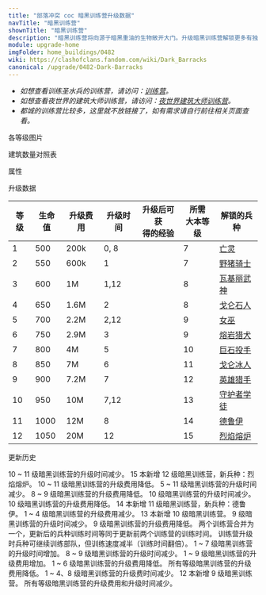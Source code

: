 ```yaml
---
title: "部落冲突 coc 暗黑训练营升级数据"
navTitle: "暗黑训练营"
shownTitle: "暗黑训练营"
description: "暗黑训练营将向源于暗黑重油的生物敞开大门。升级暗黑训练营解锁更多有独特战斗力的部队。"
module: upgrade-home
imgFolder: home_buildings/0482
wiki: https://clashofclans.fandom.com/wiki/Dark_Barracks
canonical: /upgrade/0482-Dark-Barracks
---
```


- *如想查看训练圣水兵的训练营，请访问：[训练营](/upgrade/0481-Barracks)。*
- *如想查看夜世界的建筑大师训练营，请访问：[夜世界建筑大师训练营](/upgrade/1280-Builder-Barracks)。*
- *都城的训练营比较多，这里就不放链接了，如有需求请自行前往相关页面查看。*

<UnitInfo :folder="$frontmatter.imgFolder" imgSrc="Dark_Barracks12_info.png" :imgAlt="$frontmatter.navTitle" :description="$frontmatter.description" />

<SmallTitle>各等级图片</SmallTitle>

<Panel>
    <UnitImgGroup title="暗黑训练营" :folder="$frontmatter.imgFolder">
        <UnitImg imgTitle="1 级" imgSrc="Dark_Barracks1.png" />
        <UnitImg imgTitle="2 级" imgSrc="Dark_Barracks2.png" />
        <UnitImg imgTitle="3 级" imgSrc="Dark_Barracks3.png" />
        <UnitImg imgTitle="4 级" imgSrc="Dark_Barracks4.png" />
        <UnitImg imgTitle="5 级" imgSrc="Dark_Barracks5.png" />
        <UnitImg imgTitle="6 级" imgSrc="Dark_Barracks6.png" />
        <UnitImg imgTitle="7 级" imgSrc="Dark_Barracks7.png" />
        <UnitImg imgTitle="8 级" imgSrc="Dark_Barracks8.png" />
        <UnitImg imgTitle="9 级" imgSrc="Dark_Barracks9.png" />
        <UnitImg imgTitle="10 级" imgSrc="Dark_Barracks10.png" />
        <UnitImg imgTitle="11 级" imgSrc="Dark_Barracks11.png" />
        <UnitImg imgTitle="12 级" imgSrc="Dark_Barracks12.png" imgHd="Dark_Barracks12_hd.png" />
    </UnitImgGroup>
</Panel>

<SmallTitle>建筑数量对照表</SmallTitle>

<BuildingNum>
    <BuildingNumRow title="大本等级" num="1 - 6, 7 -17" />
    <BuildingNumRow title="建筑数量" num="    0,     1" />
</BuildingNum>

<SmallTitle>属性</SmallTitle>

<UnitProperties>
    <UnitProperty pKey="占地面积" pValue="3×3" />
    <UnitProperty pKey="判定面积" pValue="2×2" :isJudgeSquare="true" />
</UnitProperties>

<SmallTitle>升级数据</SmallTitle>

<script setup>
const tableExtraInfo = [
    {
        "column": 2,
        "type": "cost",
        "gpClass": "building",
        "icon": "Elixir"
    },
    {
        "column": 3,
        "type": "time",
        "gpClass": "building"
    },
    {
        "column": 4,
        "type": "exp",
        "icon": "Exp"
    }
];
</script>

<UnitTable :tableExtraInfo="tableExtraInfo">

| 等级 | 生命值 | 升级费用 | 升级时间 | 升级后可获<br>得的经验 | 所需<br>大本等级 | 解锁的兵种 |
| ---- |  ---- |   ----  |    ---   |          ---         |       ---       |    ---    |
|    1 |   500 |   200k  |   0, 8   |                      |         7       |<a href="/upgrade/0080-Minion">亡灵</a>|
|    2 |   550 |   600k  |   1      |                      |         7       |<a href="/upgrade/0081-Hog-Rider">野猪骑士</a>|
|    3 |   600 |     1M  |   1,12   |                      |         8       |<a href="/upgrade/0082-Valkyrie">瓦基丽武神</a>|
|    4 |   650 |   1.6M  |   2      |                      |         8       |<a href="/upgrade/0083-Golem">戈仑石人</a>|
|    5 |   700 |   2.2M  |   2,12   |                      |         9       |<a href="/upgrade/0084-Witch">女巫</a>|
|    6 |   750 |   2.9M  |   3      |                      |         9       |<a href="/upgrade/0085-Lava-Hound">熔岩猎犬</a>|
|    7 |   800 |     4M  |   5      |                      |        10       |<a href="/upgrade/0086-Bowler">巨石投手</a>|
|    8 |   850 |     7M  |   6      |                      |        11       |<a href="/upgrade/0087-Ice-Golem">戈仑冰人</a>|
|    9 |   900 |   7.2M  |   7      |                      |        12       |<a href="/upgrade/0088-Headhunter">英雄猎手</a>|
|   10 |   950 |    10M  |   7,12   |                      |        13       |<a href="/upgrade/0089-Apprentice-Warden">守护者学徒</a>|
|   11 |  1000 |    12M  |   8      |                      |        14       |<a href="/upgrade/008a-Druid">德鲁伊</a>|
|   12 |  1050 |    20M  |  12      |                      |        15       |<a href="/upgrade/008b-Furnace">烈焰熔炉</a>|
</UnitTable>

<SmallTitle>更新历史</SmallTitle>

<Timeline>
    <TimelineItem date="2025/10/06">
        <TimelineRow>10 ~ 11 级暗黑训练营的升级时间减少。</TimelineRow>
    </TimelineItem>
    <TimelineItem date="2025/03/24">  
        <TimelineRow>15 本新增 12 级暗黑训练营，新兵种：烈焰熔炉。</TimelineRow>
        <TimelineRow>10 ~ 11 级暗黑训练营的升级费用降低。</TimelineRow>
    </TimelineItem>
    <TimelineItem date="2024/11/25">  
        <TimelineRow>5 ~ 11 级暗黑训练营的升级时间减少。</TimelineRow>
        <TimelineRow>8 ~ 9 级暗黑训练营的升级费用降低。</TimelineRow>
    </TimelineItem>
    <TimelineItem date="2024/06/18">
        <TimelineRow>10 级暗黑训练营的升级时间减少。</TimelineRow>
        <TimelineRow>10 级暗黑训练营的升级费用降低。</TimelineRow>
        <TimelineRow>14 本新增 11 级暗黑训练营，新兵种：德鲁伊。</TimelineRow>
    </TimelineItem>
    <TimelineItem date="2023/12/12">
        <TimelineRow>1 ~ 4 级暗黑训练营的升级费用减少。</TimelineRow>
    </TimelineItem>
    <TimelineItem date="2023/06/12">  
        <TimelineRow>13 本新增 10 级暗黑训练营。</TimelineRow>
        <TimelineRow>9 级暗黑训练营的升级时间减少。</TimelineRow>
        <TimelineRow>9 级暗黑训练营的升级费用降低。</TimelineRow>       
    </TimelineItem>
    <TimelineItem date="2022/10/10">
        <TimelineRow>两个训练营合并为一个，更新后的兵种训练时间等同于更新前两个训练营的训练时间。</TimelineRow>
        <TimelineRow>训练营升级时兵种可继续训练部队，但训练速度减半（训练时间翻倍）。</TimelineRow>
        <TimelineRow>1 ~ 7 级暗黑训练营的升级时间增加。</TimelineRow>
        <TimelineRow>8 ~ 9 级暗黑训练营的升级时间减少。</TimelineRow>
        <TimelineRow>1 ~ 9 级暗黑训练营的升级费用增加。</TimelineRow>
    </TimelineItem>
    <TimelineItem date="2021/12/09">
        <TimelineRow>1 ~ 6 级暗黑训练营的升级费用降低。</TimelineRow>
    </TimelineItem>
    <TimelineItem date="2021/04/12">
        <TimelineRow>所有等级暗黑训练营的升级费用降低。</TimelineRow>
        <TimelineRow>1 ~ 4、8 级暗黑训练营的升级费时间减少。</TimelineRow>
    </TimelineItem>
     <TimelineItem date="2020/06/22">
        <TimelineRow>12 本新增 9 级暗黑训练营。</TimelineRow>
    </TimelineItem>   
        <TimelineItem date="2019/04/02">
        <TimelineRow>所有等级暗黑训练营的升级费用和升级时间减少。</TimelineRow>
    </TimelineItem>
    <TimelineItem :historyBottom="true" />
</Timeline>